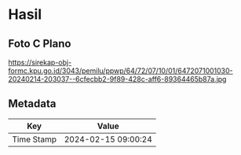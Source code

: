 # Hasil

## Foto C Plano

https://sirekap-obj-formc.kpu.go.id/3043/pemilu/ppwp/64/72/07/10/01/6472071001030-20240214-203037--6cfecbb2-9f89-428c-aff6-89364465b87a.jpg


## Metadata

| Key        | Value               |
| ---------- | ------------------- |
| Time Stamp | 2024-02-15 09:00:24 |



